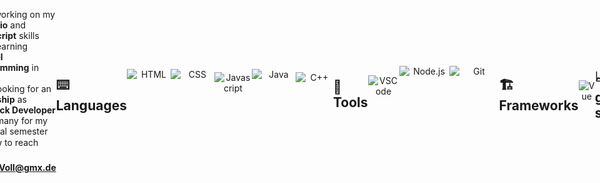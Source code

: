 <main style="display:flex; justify-content:center; align-items:center">
 
# Hello there, I'm Kilian
 
### About Me 🌟
 
Im a Computer Science Student at Hochschule Bremerhaven University of Applied Sciences, I have become passionate about creating dynamic, engaging, and responsive web applications in the last few month.
 
 ### Current Activites

- 🔭 I’m working on my **Portfolio** and **Javascript** skills
- 🌱 I’m learning **Parallel Programming** in **Java**
- 👀 I'm looking for an **internship** as **Fullstack Developer** in Germany for my practical semester
- 📫 How to reach me: **Kilian_Voll@gmx.de** 
 
 ![Metrics](/github-metrics.svg)
 
## ⌨️ Languages
 
<p align="center" style="display:flex; justify-content:center; align-items:center">
<img alt="HTML" width="70px" height="70px" src="https://raw.githubusercontent.com/yurijserrano/Github-Profile-Readme-Logos/042e36c55d4d757621dedc4f03108213fbb57ec4/others/html.svg" title="HTML" />
<img alt="CSS" width="70px" height="70px" src="https://raw.githubusercontent.com/yurijserrano/Github-Profile-Readme-Logos/042e36c55d4d757621dedc4f03108213fbb57ec4/others/css.svg" title="CSS"/>
<img alt="Javascript" width="60px" height="60px" src="https://raw.githubusercontent.com/yurijserrano/Github-Profile-Readme-Logos/042e36c55d4d757621dedc4f03108213fbb57ec4/programming%20languages/javascript.svg" title="Javascript"/>
<img alt="Java" width="70px" height="70px" src="https://raw.githubusercontent.com/yurijserrano/Github-Profile-Readme-Logos/042e36c55d4d757621dedc4f03108213fbb57ec4/programming%20languages/java.svg" title="Java" />
<img alt="C++" width="60px" height="60px" src="https://raw.githubusercontent.com/yurijserrano/Github-Profile-Readme-Logos/042e36c55d4d757621dedc4f03108213fbb57ec4/programming%20languages/c%2B%2B.svg" title="C++" />
</p>

## 🧰Tools
 
<p align="center"style="display:flex; justify-content:center; align-items:center">
<img alt="VSCode" width="50px" height="50px" src="https://raw.githubusercontent.com/yurijserrano/Github-Profile-Readme-Logos/042e36c55d4d757621dedc4f03108213fbb57ec4/text%20editors/vscode.svg" title="vscode" />
<img alt="Node.js" width="80px" height="80px" src="https://raw.githubusercontent.com/yurijserrano/Github-Profile-Readme-Logos/042e36c55d4d757621dedc4f03108213fbb57ec4/frameworks/nodejs.svg" title="node.js"/>
<img alt="Git" width="80px" height="80px" src="https://raw.githubusercontent.com/yurijserrano/Github-Profile-Readme-Logos/042e36c55d4d757621dedc4f03108213fbb57ec4/others/git.svg" title="Git"/>
</p>

## 🏗️ Frameworks
 
<p align="center">
<img alt="Vue" width="70px" height="70px" src="https://raw.githubusercontent.com/yurijserrano/Github-Profile-Readme-Logos/042e36c55d4d757621dedc4f03108213fbb57ec4/frameworks/vuejs.svg" title="Vue"/>
</p>

## 📈 My github stats

<div align="center" style=" min-width:300px; height:200px">

 <a href="https://github.com/anuraghazra/github-readme-stats" style="height:100%; widht:100%; margin-top:0;">
   <img src="https://github-readme-stats.vercel.app/api?username=Kilian-Voll&show_icons=true&theme=gotham" alt="Kilian-Voll"              
     title="GitHub-Stats" style="height: 200px; width: 450px;"  />
 </a>
 <a href="https://github.com/Kilian-Voll/github-readme-stats" style="height:100%; widht:100%;">
    <img src="https://github-readme-stats.vercel.app/api/top-langs/?username=Kilian-Voll&show_icons=true&theme=gotham" 
      title="GitHub-Top-Language" style="height: 200px; width: 275px; float:right;" />
   </a>

</div>

<!-- <div align="center" style="display: flex; align-items: center; justify-content:center; mind-width:300px;">
<a href="https://github.com/Kilian-Voll/github-readme-stats"><img align="center" src="https://github-readme-stats.vercel.app/api/top-langs/?username=Kilian-Voll&show_icons=true&theme=gotham" title="GitHub-Top-Language" style="height: 100%; width: auto;" /></a>
</div> -->
 
</main>
<!--
**Kilian-Voll/Kilian-Voll** is a ✨ _special_ ✨ repository because its `README.md` (this file) appears on your GitHub profile.

Here are some ideas to get you started:

- 🔭 I’m currently working on ...
- 🌱 I’m currently learning ...
- 👯 I’m looking to collaborate on ...
- 🤔 I’m looking for help with ...
- 💬 Ask me about ...
- 📫 How to reach me: ...
- 😄 Pronouns: ...
- ⚡ Fun fact: ...
-->
